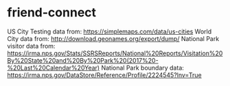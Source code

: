 # friend-connect

US City Testing data from: https://simplemaps.com/data/us-cities
World City data from: http://download.geonames.org/export/dump/
National Park visitor data from: https://irma.nps.gov/Stats/SSRSReports/National%20Reports/Visitation%20By%20State%20and%20By%20Park%20(2017%20-%20Last%20Calendar%20Year)
National Park boundary data: https://irma.nps.gov/DataStore/Reference/Profile/2224545?lnv=True